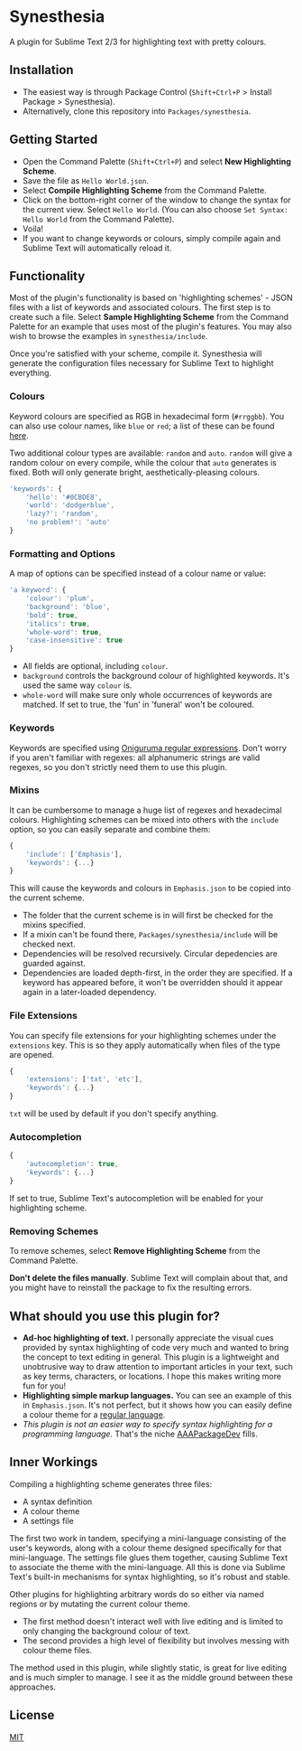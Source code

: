 Synesthesia
===========

A plugin for Sublime Text 2/3 for highlighting text with pretty colours.

Installation
------------

- The easiest way is through Package Control (`Shift+Ctrl+P` > Install Package > Synesthesia).
- Alternatively, clone this repository into `Packages/synesthesia`.

Getting Started
---------------

- Open the Command Palette (`Shift+Ctrl+P`) and select **New Highlighting Scheme**.
- Save the file as `Hello World.json`.
- Select **Compile Highlighting Scheme** from the Command Palette.
- Click on the bottom-right corner of the window to change the syntax for the current view. Select `Hello World`. (You can also choose `Set Syntax: Hello World` from the Command Palette).
- Voila!
- If you want to change keywords or colours, simply compile again and Sublime Text will automatically reload it.

Functionality
-------------

Most of the plugin's functionality is based on 'highlighting schemes' - JSON files with a list of keywords and associated colours. The first step is to create such a file. Select **Sample Highlighting Scheme** from the Command Palette for an example that uses most of the plugin's features. You may also wish to browse the examples in `synesthesia/include`.

Once you're satisfied with your scheme, compile it. Synesthesia will generate the configuration files necessary for Sublime Text to highlight everything.

### Colours

Keyword colours are specified as RGB in hexadecimal form (`#rrggbb`). You can also use colour names, like `blue` or `red`; a list of these can be found [here](http://en.wikipedia.org/wiki/Web_colours#X11_color_names).

Two additional colour types are available: `random` and `auto`. `random` will give a random colour on every compile, while the colour that `auto` generates is fixed. Both will only generate bright, aesthetically-pleasing colours.

```js
'keywords': {
	'hello': '#0CBDE8',
	'world': 'dodgerblue',
	'lazy?': 'random',
	'no problem!': 'auto'
}
```

### Formatting and Options

A map of options can be specified instead of a colour name or value:

```js
'a keyword': {
	'colour': 'plum',
	'background': 'blue',
	'bold': true,
	'italics': true,
	'whole-word': true,
	'case-insensitive': true
}
```

- All fields are optional, including `colour`.
- `background` controls the background colour of highlighted keywords. It's used the same way `colour` is.
- `whole-word` will make sure only whole occurrences of keywords are matched. If set to true, the 'fun' in 'funeral' won't be coloured.

### Keywords

Keywords are specified using [Oniguruma regular expressions](http://manual.macromates.com/en/regular_expressions). Don't worry if you aren't familiar with regexes: all alphanumeric strings are valid regexes, so you don't strictly need them to use this plugin.

### Mixins

It can be cumbersome to manage a huge list of regexes and hexadecimal colours. Highlighting schemes can be mixed into others with the `include` option, so you can easily separate and combine them:

```js
{
	'include': ['Emphasis'],
	'keywords': {...}
}
```

This will cause the keywords and colours in `Emphasis.json` to be copied into the current scheme.

- The folder that the current scheme is in will first be checked for the mixins specified.
- If a mixin can't be found there, `Packages/synesthesia/include` will be checked next.
- Dependencies will be resolved recursively. Circular depedencies are guarded against.
- Dependencies are loaded depth-first, in the order they are specified. If a keyword has appeared before, it won't be overridden should it appear again in a later-loaded dependency.

### File Extensions

You can specify file extensions for your highlighting schemes under the `extensions` key. This is so they apply automatically when files of the type are opened.

```js
{
	'extensions': ['txt', 'etc'],
	'keywords': {...}
}
```

`txt` will be used by default if you don't specify anything.

### Autocompletion

```js
{
	'autocompletion': true,
	'keywords': {...}
}
```

If set to true, Sublime Text's autocompletion will be enabled for your highlighting scheme.

### Removing Schemes

To remove schemes, select **Remove Highlighting Scheme** from the Command Palette.

**Don't delete the files manually**. Sublime Text will complain about that, and you might have to reinstall the package to fix the resulting errors.

What should you use this plugin for?
------------------------------------

- **Ad-hoc highlighting of text.** I personally appreciate the visual cues provided by syntax highlighting of code very much and wanted to bring the concept to text editing in general. This plugin is a lightweight and unobtrusive way to draw attention to important articles in your text, such as key terms, characters, or locations. I hope this makes writing more fun for you!
- **Highlighting simple markup languages.** You can see an example of this in `Emphasis.json`. It's not perfect, but it shows how you can easily define a colour theme for a [regular language](http://en.wikipedia.org/wiki/Chomsky_hierarchy).
- *This plugin is not an easier way to specify syntax highlighting for a programming language.* That's the niche [AAAPackageDev](https://github.com/SublimeText/AAAPackageDev) fills.

Inner Workings
--------------

Compiling a highlighting scheme generates three files:

- A syntax definition
- A colour theme
- A settings file

The first two work in tandem, specifying a mini-language consisting of the user's keywords, along with a colour theme designed specifically for that mini-language. The settings file glues them together, causing Sublime Text to associate the theme with the mini-language. All this is done via Sublime Text's built-in mechanisms for syntax highlighting, so it's robust and stable.

Other plugins for highlighting arbitrary words do so either via named regions or by mutating the current colour theme.

- The first method doesn't interact well with live editing and is limited to only changing the background colour of text.
- The second provides a high level of flexibility but involves messing with colour theme files.

The method used in this plugin, while slightly static, is great for live editing and is much simpler to manage. I see it as the middle ground between these approaches.

License
--------

[MIT](http://opensource.org/licenses/MIT)
